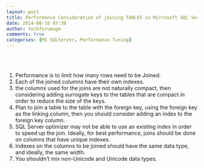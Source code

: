 ```yaml
---
layout: post
title: Performance Consideration of joining TABLES in Microsoft SQL Server
date: 2014-08-10 07:38
author: techforumugm
comments: true
categories: [MS SQLServer, Performance Tuning]
---
```

<br /><br /><ol><li>Performance is to limit how many rows need to be Joined.</li><li>Each of the joined columns have their own indexes. </li><li>the columns used for the joins are not naturally compact, then considering adding surrogate keys to the tables that are compact in order to reduce the size of the keys.</li><li>Plan to join a table to the table with the foreign key, using the foreign key as the linking column, then you should consider adding an index to the foreign key column. </li><li>SQL Server optimizer may not be able to use an existing index in order to speed up the join. Ideally, for best performance, joins should be done on columns that have unique indexes.</li><li>Indexes on the columns to be joined should have the same data type, and ideally, the same width.</li><li>You shouldn’t mix non-Unicode and Unicode data types.</li></ol>
